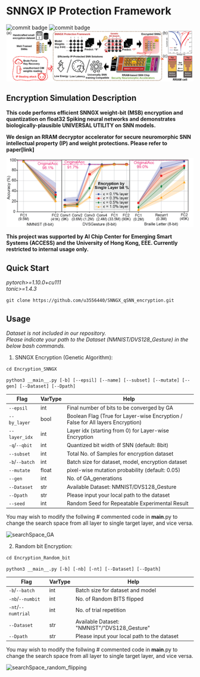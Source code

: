 # SNNGX IP Protection Framework

![commit badge](https://img.shields.io/badge/private-orange)
![commit badge](https://img.shields.io/badge/Spiking-Neural%20Network-red)
![FGSM_GA_illustration_v2](./_img_src/SNNGX_cover.png)

## Encryption Simulation Description

**This code performs efficient SNNGX weight-bit (MSB) encryption and quantization on float32 Spiking neural networks and demonstrates biologically-plausible UNIVERSAL UTILITY on SNN models.** 

**We design an RRAM decryptor accelerator for secure neuromorphic SNN intellectual property (IP) and weight protections. Please refer to paper[link]**

![FGSM_GA_illustration_v2](./_img_src/SNNGX_result.png)

**This project was supported by AI Chip Center for Emerging Smart Systems (ACCESS) and the University of Hong Kong, EEE. Currently restricted to internal usage only.**

## Quick Start

*pytorch>=1.10.0+cu111*    
*tonic>=1.4.3*

```
git clone https://github.com/u3556440/SNNGX_qSNN_encryption.git
```


## Usage

*Dataset is not included in our repository. \
Please indicate your path to the Dataset (NMNIST/DVS128_Gesture) in the below bash commands.*


1. SNNGX Encryption (Genetic Algorithm):

```
cd Encryption_SNNGX
```
```
python3 __main__.py [-b] [--epsil] [--name] [--subset] [--mutate] [--gen] [--Dataset] [--Dpath]
```

Flag | VarType | Help
--- | --- | --- 
`--epsil` | int | Final number of bits to be converged by GA
`--by_layer` | bool | Boolean Flag (True for Layer-wise Encryption / False for All layers Encryption)
`--layer_idx` | int | Layer idx (starting from 0) for Layer-wise Encryption 
`-q`/`--qbit` | int | Quantized bit width of SNN (default: 8bit)
`--subset` | int | Total No. of Samples for encryption dataset
`-b`/`--batch` | int | Batch size for dataset, model, encryption dataset
`--mutate` | float | pixel-wise mutation probability (default: 0.05) 
`--gen` | int | No. of GA_generations
`--Dataset` | str | Available Dataset: NMNIST/DVS128_Gesture
`--Dpath` | str | Please input your local path to the dataset
`--seed` | int | Random Seed for Repeatable Experimental Result

You may wish to modify the follwing # commented code in __main__.py to change the search space 
from all layer to single target layer, and vice versa.

![searchSpace_GA](https://github.com/u3556440/SNN_security/assets/56315946/75ded59a-1b0e-4cc4-b63f-4ccce4139782)

2. Random bit Encryption:

```
cd Encryption_Random_bit
```
```
python3 __main__.py [-b] [-nb] [-nt] [--Dataset] [--Dpath]
```

Flag | VarType | Help
--- | --- | --- 
`-b`/`--batch` | int | Batch size for dataset and model
`-nb`/`--numbit` | int | No. of Random BITS flipped
`-nt`/`--numtrial` | int | No. of trial repetition
`--Dataset` | str | Available Dataset: "NMNIST"/"DVS128_Gesture"
`--Dpath` | str | Please input your local path to the dataset

You may wish to modify the follwing # commented code in __main__.py to change the search space 
from all layer to single target layer, and vice versa.

![searchSpace_random_flipping](https://github.com/u3556440/SNN_security/assets/56315946/bead64b1-8743-4b46-930f-82a63cfdfbd3)